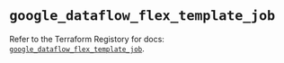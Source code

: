 # `google_dataflow_flex_template_job`

Refer to the Terraform Registory for docs: [`google_dataflow_flex_template_job`](https://www.terraform.io/docs/providers/google-beta/r/google_dataflow_flex_template_job).
